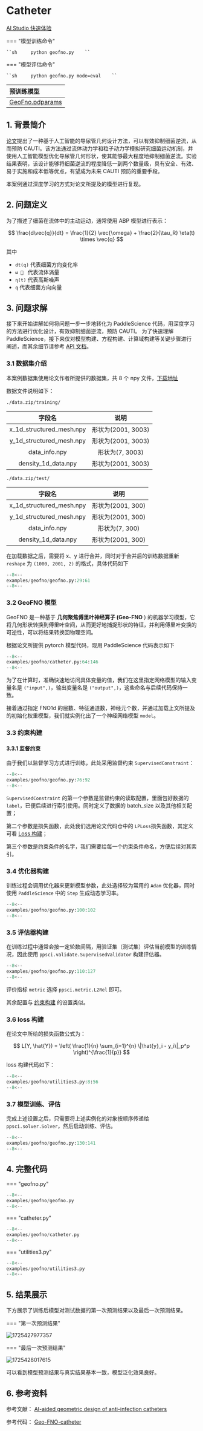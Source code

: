 # Catheter

<a href="https://aistudio.baidu.com/aistudio/projectdetail/6169897?sUid=455441&shared=1&ts=1684122038217" class="md-button md-button--primary" style>AI Studio 快速体验</a>

=== "模型训练命令"

    ``sh     python geofno.py    ``

=== "模型评估命令"

    ``sh     python geofno.py mode=eval    ``

| 预训练模型                                                                                              |
| :------------------------------------------------------------------------------------------------------ |
| [GeoFno.pdparams](https://paddle-org.bj.bcebos.com/paddlescience/models/GeoFNO/GeoFNO_pretrained.pdparams) |

## 1. 背景简介

[论文](https://www.science.org/doi/pdf/10.1126/sciadv.adj1741)提出了一种基于人工智能的导尿管几何设计方法，可以有效抑制细菌逆流，从而预防 CAUTI。该方法通过流体动力学和粒子动力学模拟研究细菌运动机制，并使用人工智能模型优化导尿管几何形状，使其能够最大程度地抑制细菌逆流。实验结果表明，该设计能够将细菌逆流的程度降低一到两个数量级，具有安全、有效、易于实施和成本低等优点，有望成为未来 CAUTI 预防的重要手段。

本案例通过深度学习的方式对论文所提及的模型进行复现。

## 2. 问题定义

为了描述了细菌在流体中的主动运动，通常使用 ABP 模型进行表示：

$$
\frac{d\vec{q}}{dt} = \frac{1}{2} \vec{\omega} + \frac{2}{\tau_R} \eta(t) \times \vec{q}
$$

其中

- `dt(q)` 代表细菌方向变化率
- `ω ⃗ ` 代表流体涡量
- `η(t)` 代表高斯噪声
- `q` 代表细菌方向向量

## 3. 问题求解

接下来开始讲解如何将问题一步一步地转化为 PaddleScience 代码，用深度学习的方法进行优化设计，有效抑制细菌逆流，预防 CAUTI。
为了快速理解 PaddleScience，接下来仅对模型构建、方程构建、计算域构建等关键步骤进行阐述，而其余细节请参考 [API 文档](../api/arch.md)。

### 3.1 数据集介绍

本案例数据集使用论文作者所提供的数据集，共 8 个 npy 文件，[下载地址](https://aistudio.baidu.com/datasetdetail/291940)

数据文件说明如下：

`./data.zip/training/`

|          字段名          |        说明        |
| :----------------------: | :----------------: |
| x_1d_structured_mesh.npy | 形状为(2001, 3003) |
| y_1d_structured_mesh.npy | 形状为(2001, 3003) |
|      data_info.npy      |  形状为(7, 3003)  |
|   density_1d_data.npy   | 形状为(2001, 3003) |

`./data.zip/test/`

|          字段名          |       说明       |
| :----------------------: | :---------------: |
| x_1d_structured_mesh.npy | 形状为(2001, 300) |
| y_1d_structured_mesh.npy | 形状为(2001, 300) |
|      data_info.npy      |  形状为(7, 300)  |
|   density_1d_data.npy   | 形状为(2001, 300) |

在加载数据之后，需要将 x、y 进行合并，同时对于合并后的训练数据重新 `reshape` 为 `(1000, 2001, 2)` 的格式，具体代码如下

```py
--8<--
examples/geofno/geofno.py:29:61
--8<--
```

### 3.2 GeoFNO 模型

GeoFNO 是一种基于 **几何聚焦傅里叶神经算子 (Geo-FNO** ) 的机器学习模型，它将几何形状转换到傅里叶空间，从而更好地捕捉形状的特征，并利用傅里叶变换的可逆性，可以将结果转换回物理空间。

根据论文所提供 pytorch 模型代码，现用 PaddleScience 代码表示如下

```py
--8<--
examples/geofno/catheter.py:64:146
--8<--
```

为了在计算时，准确快速地访问具体变量的值，我们在这里指定网络模型的输入变量名是 `("input",)`，输出变量名是 `("output",)`，这些命名与后续代码保持一致。

接着通过指定 FNO1d 的层数、特征通道数，神经元个数，并通过加载上文所提及的初始化权重模型，我们就实例化出了一个神经网络模型 `model`。

### 3.3 约束构建

#### 3.3.1 监督约束

由于我们以监督学习方式进行训练，此处采用监督约束 `SupervisedConstraint`：

```py
--8<--
examples/geofno/geofno.py:76:92
--8<--
```

`SupervisedConstraint` 的第一个参数是监督约束的读取配置，里面包好数据的 `label`，已便后续进行索引使用。同时定义了数据的 batch_size 以及其他相关配置；

第二个参数是损失函数，此处我们选用论文代码仓中的 `LPLoss`损失函数，其定义可看 [Loss 构建](#36)；

第三个参数是约束条件的名字，我们需要给每一个约束条件命名，方便后续对其索引。

### 3.4 优化器构建

训练过程会调用优化器来更新模型参数，此处选择较为常用的 `Adam` 优化器，同时使用 `PaddleScience` 中的 `Step` 生成动态学习率。

```py
--8<--
examples/geofno/geofno.py:100:102
--8<--
```

### 3.5 评估器构建

在训练过程中通常会按一定轮数间隔，用验证集（测试集）评估当前模型的训练情况，因此使用 `ppsci.validate.SupervisedValidator` 构建评估器。

```py
--8<--
examples/geofno/geofno.py:110:127
--8<--
```

评价指标 `metric` 选择 `ppsci.metric.L2Rel` 即可。

其余配置与 [约束构建](#33) 的设置类似。

### 3.6 loss 构建

在论文中所给的损失函数公式为：

$$
L(Y, \hat{Y}) = \left( \frac{1}{n} \sum_{i=1}^{n} \|\hat{y}_i - y_i\|_p^p \right)^{\frac{1}{p}}
$$

loss 构建代码如下：

```py
--8<--
examples/geofno/utilities3.py:8:56
--8<--
```

### 3.7 模型训练、评估

完成上述设置之后，只需要将上述实例化的对象按顺序传递给 `ppsci.solver.Solver`，然后启动训练、评估。

```py
--8<--
examples/geofno/geofno.py:130:141
--8<--
```

## 4. 完整代码

=== "geofno.py"

```py
--8<--
examples/geofno/geofno.py
--8<--
```

=== "catheter.py"

```py
--8<--
examples/geofno/catheter.py
--8<--
```

=== "utilities3.py"

```py
--8<--
examples/geofno/utilities3.py
--8<--
```

## 5. 结果展示

下方展示了训练后模型对测试数据的第一次预测结果以及最后一次预测结果。

=== "第一次预测结果"

   ![1725427977357](image/catheter/1725427977357.png)

=== "最后一次预测结果"

   ![1725428017615](image/catheter/1725428017615.png)

可以看到模型预测结果与真实结果基本一致，模型泛化效果良好。

## 6. 参考资料

参考文献： [AI-aided geometric design of anti-infection catheters](https://www.science.org/doi/pdf/10.1126/sciadv.adj1741)

参考代码： [Geo-FNO-catheter](https://github.com/zongyi-li/Geo-FNO-catheter)
